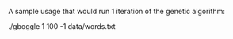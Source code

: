 A sample usage that would run 1 iteration of the genetic algorithm:

  ./gboggle 1 100 -1 data/words.txt
